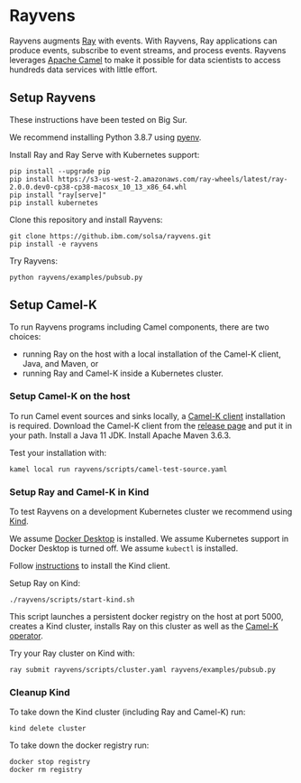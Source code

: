 # Rayvens

Rayvens augments [Ray](https://ray.io) with events. With Rayvens, Ray
applications can produce events, subscribe to event streams, and process events.
Rayvens leverages [Apache Camel](https://camel.apache.org) to make it possible
for data scientists to access hundreds data services with little effort.

## Setup Rayvens

These instructions have been tested on Big Sur.

We recommend installing Python 3.8.7 using [pyenv](https://github.com/pyenv/pyenv).

Install Ray and Ray Serve with Kubernetes support:
```shell
pip install --upgrade pip
pip install https://s3-us-west-2.amazonaws.com/ray-wheels/latest/ray-2.0.0.dev0-cp38-cp38-macosx_10_13_x86_64.whl
pip install "ray[serve]"
pip install kubernetes
```

Clone this repository and install Rayvens:
```shell
git clone https://github.ibm.com/solsa/rayvens.git
pip install -e rayvens
```

Try Rayvens:
```shell
python rayvens/examples/pubsub.py
```

## Setup Camel-K

To run Rayvens programs including Camel components, there are two choices:
- running Ray on the host with a local installation of the Camel-K client, Java, and Maven, or
- running Ray and Camel-K inside a Kubernetes cluster.

### Setup Camel-K on the host

To run Camel event sources and sinks locally, a [Camel-K client](https://camel.apache.org/camel-k/latest/cli/cli.html) installation is required. Download the Camel-K client from the [release page](https://github.com/apache/camel-k/releases/tag/v1.3.1) and put it in your path. Install a Java 11 JDK. Install Apache Maven 3.6.3.

Test your installation with:
```shell
kamel local run rayvens/scripts/camel-test-source.yaml
```

### Setup Ray and Camel-K in Kind

To test Rayvens on a development Kubernetes cluster we recommend using [Kind](https://kind.sigs.k8s.io).

We assume [Docker Desktop](https://www.docker.com/products/docker-desktop) is installed. We assume Kubernetes support in Docker Desktop is turned off. We assume `kubectl` is installed.

Follow [instructions](https://kind.sigs.k8s.io/docs/user/quick-start) to install the Kind client.

Setup Ray on Kind:
```shell
./rayvens/scripts/start-kind.sh
```
This script launches a persistent docker registry on the host at port 5000, creates a Kind cluster, installs Ray on this cluster as well as the [Camel-K operator](https://camel.apache.org/camel-k/latest/architecture/operator.html).

Try your Ray cluster on Kind with:
```shell
ray submit rayvens/scripts/cluster.yaml rayvens/examples/pubsub.py 
```

### Cleanup Kind

To take down the Kind cluster (including Ray and Camel-K) run:
```shell
kind delete cluster
```

To take down the docker registry run:
```
docker stop registry
docker rm registry
```